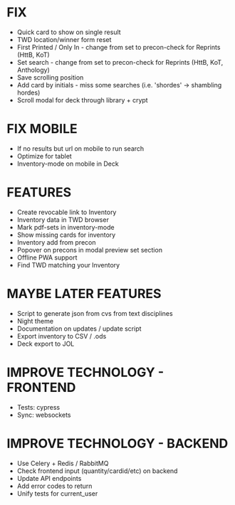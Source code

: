# FIX
* Quick card to show on single result
* TWD location/winner form reset
* First Printed / Only In - change from set to precon-check for Reprints (HttB, KoT)
* Set search - change from set to precon-check for Reprints (HttB, KoT, Anthology)
* Save scrolling position
* Add card by initials - miss some searches (i.e. 'shordes' -> shambling hordes)
* Scroll modal for deck through library + crypt

# FIX MOBILE
* If no results but url on mobile to run search
* Optimize for tablet
* Inventory-mode on mobile in Deck

# FEATURES
* Create revocable link to Inventory
* Inventory data in TWD browser
* Mark pdf-sets in inventory-mode
* Show missing cards for inventory
* Inventory add from precon
* Popover on precons in modal preview set section
* Offline PWA support
* Find TWD matching your Inventory

# MAYBE LATER FEATURES
* Script to generate json from cvs from text disciplines
* Night theme
* Documentation on updates / update script
* Export inventory to CSV / .ods
* Deck export to JOL

# IMPROVE TECHNOLOGY - FRONTEND
* Tests: cypress
* Sync: websockets

# IMPROVE TECHNOLOGY - BACKEND
* Use Celery + Redis / RabbitMQ
* Check frontend input (quantity/cardid/etc) on backend
* Update API endpoints
* Add error codes to return
* Unify tests for current_user
